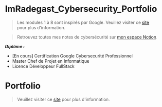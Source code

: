 # ImRadegast_Cybersecurity_Portfolio

>Les modules 1 à 8 sont inspirés par Google. Veuillez visiter ce <a href="https://www.coursera.org/professional-certificates/google-cybersecurity">site</a> pour plus d'information.

>Retrouvez toutes mes notes de cybersécurité sur [mon espace Notion](https://scientific-deal-c02.notion.site/Cybersecurit-1e8cd090b1e8807ea325c9e844c159ec?pvs=143).


 _**Diplôme :**_
- [En cours] Certification Google Cybersecurité Professionnel 
- Master Chef de Projet en Informatique </li>
- Licence Développeur FullStack </li>

# Portfolio

>Veuillez visiter ce <a href="https://www.coursera.org/professional-certificates/google-cybersecurity">site</a> pour plus d'information.
